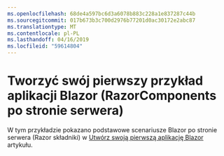 ```yaml
---
ms.openlocfilehash: 68de4a597bc6d3a6078b883c228a1e837287c44b
ms.sourcegitcommit: 017b673b3c700d2976b77201d0ac30172e2abc87
ms.translationtype: MT
ms.contentlocale: pl-PL
ms.lasthandoff: 04/16/2019
ms.locfileid: "59614804"
---
```

# <a name="build-your-first-blazor-app-sample-server-side-razorcomponents"></a>Tworzyć swój pierwszy przykład aplikacji Blazor (RazorComponents po stronie serwera)

W tym przykładzie pokazano podstawowe scenariusze Blazor po stronie serwera (Razor składniki) w [Utwórz swoją pierwszą aplikację Blazor](https://docs.microsoft.com/aspnet/core/tutorials/build-your-first-blazor-app) artykułu.

